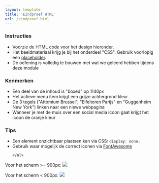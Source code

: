 ```yaml
---
layout: template
title: 'Eindproef HTML'
url: /eindproef-html
---
```

<div class="highlight">
    <h3>Instructies</h3>
    <ul>
        <li>Voorzie de HTML code voor het design hieronder.</li>
        <li>Het beeldmateriaal krijg je bij het onderdeel "CSS". Gebruik voorlopig een <a target="_blank" href="/webdesign/tips-and-tricks/placeholder">placeholder</a>.</li>
        <li>De oefening is volledig te bouwen met wat we geleerd hebben tijdens deze module</li>
    </ul>
</div>

<div class="highlight">
    <h3>Kenmerken</h3>
    <ul>
        <li>Een deel van de inhoud is "boxed" op 1140px</li>
        <li>Het actieve menu item krijgt een grijze achtergrond kleur</li>
        <li>De 3 tegels ("Attomium Brussel", "Eifeltoren Parijs" en "Guggenheim New York") linken naar een niewe webpagina</li>
        <li>Wanneer je met de muis over een social media icoon gaat krijgt het icoon de oranje kleur</li>
    </ul>
</div>

<div class="highlight">
    <h3>Tips</h3>
    <ul>
        <li>Een element onzichtbaar plaatsen kan via CSS: <code>display: none;</code></li>
        <li>Gebruik waar mogelijk de correct iconen via <a target="_blank" href="/webdesign/tips-and-tricks/font-awesome">FontAwesome</a></li>

    </ul>
</div>

Voor het scherm >= 900px:
<img src="/webdesign/eindproef/eindproef_big.jpg" /> 

Voor het scherm < 900px:
<img src="/webdesign/eindproef/eindproef_small.jpg" />